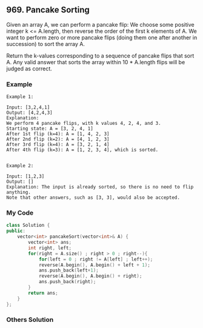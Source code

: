 ## 969. Pancake Sorting

Given an array A, we can perform a pancake flip: We choose some positive integer k <= A.length, then reverse the order of the first k elements of A.  We want to perform zero or more pancake flips (doing them one after another in succession) to sort the array A.

Return the k-values corresponding to a sequence of pancake flips that sort A.  Any valid answer that sorts the array within 10 * A.length flips will be judged as correct.


### Example
```
Example 1:

Input: [3,2,4,1]
Output: [4,2,4,3]
Explanation: 
We perform 4 pancake flips, with k values 4, 2, 4, and 3.
Starting state: A = [3, 2, 4, 1]
After 1st flip (k=4): A = [1, 4, 2, 3]
After 2nd flip (k=2): A = [4, 1, 2, 3]
After 3rd flip (k=4): A = [3, 2, 1, 4]
After 4th flip (k=3): A = [1, 2, 3, 4], which is sorted. 


Example 2:

Input: [1,2,3]
Output: []
Explanation: The input is already sorted, so there is no need to flip anything.
Note that other answers, such as [3, 3], would also be accepted.
```

### My Code
```c++
class Solution {
public:
    vector<int> pancakeSort(vector<int>& A) {
        vector<int> ans;
        int right, left;
        for(right = A.size() ; right > 0 ; right--){
            for(left = 0 ; right != A[left] ; left++);
            reverse(A.begin(), A.begin() + left + 1);
            ans.push_back(left+1);
            reverse(A.begin(), A.begin() + right);
            ans.push_back(right);
        }
        return ans;
    }
};
```


### Others Solution
```c++
```

